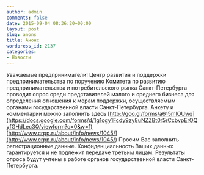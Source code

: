 ```yaml
---
author: admin
comments: false
date: 2015-09-04 08:36:20+00:00
layout: post
slug: anons
title: Анонс
wordpress_id: 2137
categories:
- Новости
---
```


Уважаемые предприниматели!
Центр развития и поддержки предпринимательства по поручению Комитета по развитию предпринимательства и потребительского рынка Санкт-Петербурга проводит опрос среди представителей малого и среднего бизнеса для определения отношения к мерам поддержки, осуществляемым органами государственной власти Санкт-Петербурга.
Анкету и комментарии можно заполнить здесь
[http://goo.gl/forms/a615mlOUwq](https://docs.google.com/forms/d/1g1cgy1Fcdy9zy8uNZZBt0r5rCcbvpErOQyfGHdLec3Q/viewform?c=0&w=1)
[http://www.crpp.ru/about/info/news/1045/](http://www.crpp.ru/about/info/news/1045/)
Просим Вас заполнить регистрационные данные. Конфиденциальность Ваших данных гарантируется и не подлежит передаче третьим лицам.
Результаты опроса будут учтены в работе органов государственной власти Санкт-Петербурга.
